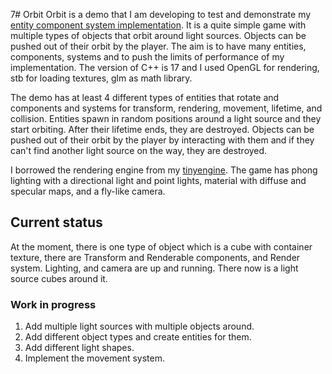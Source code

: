 7# Orbit
Orbit is a demo that I am developing to test and demonstrate my [entity component system implementation](https://github.com/talhacali/ECS). It is a quite simple game with
multiple types of objects that orbit around light sources. Objects can be pushed out of their orbit by the player. The aim is to have many entities, components, systems and
to push the limits of performance of my implementation. The version of C++ is 17 and I used OpenGL for rendering, stb for loading textures, glm as math library. 

The demo has at least 4 different types of entities that rotate and components and systems for transform, rendering, movement, lifetime, and collision. Entities spawn in random positions around a light source and they start orbiting. After their lifetime ends, they are destroyed. Objects can be pushed out of their orbit by the player by interacting with them and if they can't find another light source on the way, they are destroyed.

I borrowed the rendering engine from my [tinyengine](https://github.com/talhacali/tinyengine). The game has phong lighting with a directional light and point lights, material with diffuse and specular maps, and a fly-like camera.

## Current status
At the moment, there is one type of object which is a cube with container texture, there are Transform and Renderable components, and Render system. Lighting, and camera are up and running. There now is a light source cubes around it.

### Work in progress
1. Add multiple light sources with multiple objects around.
2. Add different object types and create entities for them.
3. Add different light shapes.
4. Implement the movement system.
